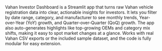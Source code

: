 Vahan Investor Dashboard is a Streamlit app that turns raw Vahan vehicle registration data into clear, actionable insights for investors. It lets you filter by date range, category, and manufacturer to see monthly trends, Year-over-Year (YoY) growth, and Quarter-over-Quarter (QoQ) growth. The app also auto-generates highlights like top-growing OEMs and category mix shifts, making it easy to spot market changes at a glance. Works with real Vahan CSV exports or the included sample dataset, and the code is fully modular for easy extension.
